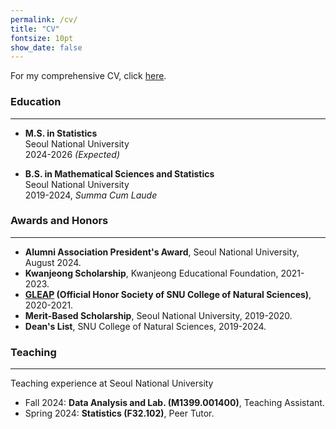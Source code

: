 ```yaml
---
permalink: /cv/
title: "CV"
fontsize: 10pt
show_date: false
---
```


For my comprehensive CV, click [here](/assets/attachments/CV_kim.pdf).

### Education
---

- **M.S. in Statistics**<br>Seoul National University<br>2024-2026 *(Expected)*

- **B.S. in Mathematical Sciences and Statistics**<br>Seoul National University<br>2019-2024, *Summa Cum Laude*

### Awards and Honors
---

- **Alumni Association President's Award**, Seoul National University, August 2024.
- **Kwanjeong Scholarship**, Kwanjeong Educational Foundation, 2021-2023.
- **[GLEAP](https://snucnsgleap.wixsite.com/mysite) (Official Honor Society of SNU College of Natural Sciences)**, 2020-2021.
- **Merit-Based Scholarship**, Seoul National University, 2019-2020.
- **Dean's List**, SNU College of Natural Sciences, 2019-2024.




### Teaching
---
Teaching experience at Seoul National University

- Fall 2024: **Data Analysis and Lab. (M1399.001400)**, Teaching Assistant.
- Spring 2024: **Statistics (F32.102)**, Peer Tutor.
